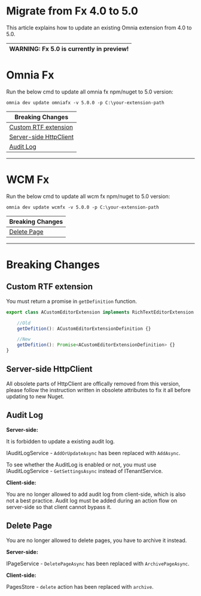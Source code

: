 # Migrate from Fx 4.0 to 5.0

This article explains how to update an existing Omnia extension from 4.0 to 5.0.

| WARNING: Fx 5.0 is currently in preview! |
| --- |

# Omnia Fx 

Run the below cmd to update all omnia fx npm/nuget to 5.0 version:

```
omnia dev update omniafx -v 5.0.0 -p C:\your-extension-path
```

| Breaking Changes |
| --- |
| [Custom RTF extension](#custom-rtf-extension)|
| [Server-side HttpClient](#server-side-http-client)|
| [Audit Log](#audit-log)|

---

# WCM Fx

Run the below cmd to update all wcm fx npm/nuget to 5.0 version:

```
omnia dev update wcmfx -v 5.0.0 -p C:\your-extension-path
```

| Breaking Changes |
| --- |
| [Delete Page](#delete-page)|

---

# Breaking Changes

## Custom RTF extension

You must return a promise in `getDefinition` function.

```ts
export class ACustomEditorExtension implements RichTextEditorExtension {

    //Old
    getDefition(): ACustomEditorExtensionDefinition {}

    //New
    getDefition(): Promise<ACustomEditorExtensionDefinition> {}
}
```

## Server-side HttpClient

All obsolete parts of HttpClient are offically removed from this version, please follow the instruction written in obsolete attributes to fix it all before updating to new Nuget.

## Audit Log

**Server-side:**

It is forbidden to update a existing audit log. 

IAuditLogService - `AddOrUpdateAsync` has been replaced with `AddAsync`.

To see whether the AuditLog is enabled or not, you must use IAuditLogService - `GetSettingsAsync` instead of ITenantService. 

**Client-side:**

You are no longer allowed to add audit log from client-side, which is also not a best practice. Audit log must be added during an action flow on server-side so that client cannot bypass it.

## Delete Page

You are no longer allowed to delete pages, you have to archive it instead. 

**Server-side:**

IPageService - `DeletePageAsync` has been replaced with `ArchivePageAsync`.

**Client-side:**

PagesStore - `delete` action has been replaced with `archive`.


